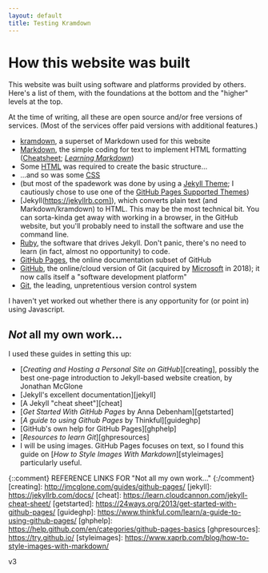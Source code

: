 ```yaml
---
layout: default
title: Testing Kramdown
---
```

# How this website was built

This website was built using software and platforms provided by others. Here's a list of them, with the foundations at the bottom and the "higher" levels at the top.

At the time of writing, all these are open source and/or free versions of services. (Most of the services offer paid versions with additional features.)
* [kramdown](https://kramdown.gettalong.org/), a superset of Markdown used for this website
* [Markdown](https://daringfireball.net/projects/markdown/), the simple coding for text to implement HTML formatting ([Cheatsheet](https://github.com/adam-p/markdown-here/wiki/Markdown-Cheatsheet); [*Learning Markdown*](https://www.markdownguide.org/))
* Some [HTML](https://www.w3schools.com/html) was required to create the basic structure...
* ...and so was some [CSS](https://www.w3schools.com/css/)
* (but most of the spadework was done by using a [Jekyll Theme](http://themes.jekyllrc.org); I cautiously chose to use one of the [GitHub Pages Supported Themes](https://pages.github.com/themes/))
* [Jekyll(https://jekyllrb.com]), which converts plain text (and Markdown/kramdown) to HTML. This may be the most technical bit. You can sorta-kinda get away with working in a browser, in the GitHub website, but you'll probably need to install the software and use the command line.
* [Ruby](https://www.ruby-lang.org/en/), the software that drives Jekyll. Don't panic, there's no need to learn (in fact, almost no opportunity) to code.
* [GitHub Pages](https://pages.github.com/), the online documentation subset of GitHub
* [GitHub](https://github.com/), the online/cloud version of Git (acquired by [Microsoft](https://blogs.microsoft.com/blog/2018/10/26/microsoft-completes-github-acquisition/) in 2018); it now calls itself a "software development platform"
* [Git](https://git-scm.com/), the leading, unpretentious version control system

I haven't yet worked out whether there is any opportunity for (or point in) using Javascript.

## *Not* all my own work...

I used these guides in setting this up:
* [*Creating and Hosting a Personal Site on GitHub*][creating], possibly the best one-page introduction to Jekyll-based website creation, by Jonathan McGlone
* [Jekyll's excellent documentation][jekyll]
* [A Jekyll "cheat sheet"][cheat]
* [*Get Started With GitHub Pages* by Anna Debenham][getstarted]
* [*A guide to using Github Pages* by Thinkful][guideghp]
* [GitHub's own help for GitHub Pages][ghphelp]
* [*Resources to learn Git*][ghpresources]
* I will be using images. GitHub Pages focuses on text, so I found this guide on [*How to Style Images With Markdown*][styleimages] particularly useful.

{::comment}
REFERENCE LINKS FOR "Not all my own work..."
{:/comment}
[creating]: http://jmcglone.com/guides/github-pages/
[jekyll]: https://jekyllrb.com/docs/
[cheat]: https://learn.cloudcannon.com/jekyll-cheat-sheet/
[getstarted]: https://24ways.org/2013/get-started-with-github-pages/
[guideghp]: https://www.thinkful.com/learn/a-guide-to-using-github-pages/
[ghphelp]: https://help.github.com/en/categories/github-pages-basics
[ghpresources]: https://try.github.io/
[styleimages]: https://www.xaprb.com/blog/how-to-style-images-with-markdown/

v3
